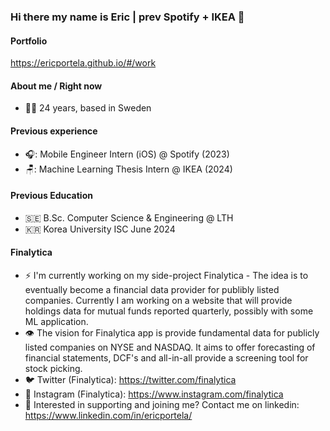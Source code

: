 ### Hi there my name is Eric | prev Spotify + IKEA 👋

#### Portfolio
https://ericportela.github.io/#/work

#### About me / Right now
- 🕺🏻 24 years, based in Sweden

#### Previous experience
- 🎧: Mobile Engineer Intern (iOS) @ Spotify (2023)
- 🪑: Machine Learning Thesis Intern @ IKEA (2024)

#### Previous Education
- 🇸🇪 B.Sc. Computer Science & Engineering @ LTH
- 🇰🇷 Korea University ISC June 2024

#### Finalytica
- ⚡ I'm currently working on my side-project Finalytica - The idea is to eventually become a financial data provider for publibly listed companies. Currently I am working on a website that will provide holdings data for mutual funds reported quarterly, possibly with some ML application.
- 👁️ The vision for Finalytica app is provide fundamental data for publicly listed companies on NYSE and NASDAQ. It aims to offer forecasting of financial statements, DCF's and all-in-all provide a screening tool for stock picking.
- 🐦 Twitter (Finalytica): https://twitter.com/finalytica
- 📸 Instagram (Finalytica): https://www.instagram.com/finalytica
- 🤔 Interested in supporting and joining me? Contact me on linkedin: https://www.linkedin.com/in/ericportela/

<!-- [![Eric's GitHub stats](https://github-readme-stats.vercel.app/api?username=EricPortela&theme=transparent)](https://github.com/anuraghazra/github-readme-stats)


**EricPortela/EricPortela** is a ✨ _special_ ✨ repository because its `README.md` (this file) appears on your GitHub profile.

Here are some ideas to get you started:

- 🔭 I’m currently working on ...
- 🌱 I’m currently learning ...
- 👯 I’m looking to collaborate on ...
- 🤔 I’m looking for help with ...
- 💬 Ask me about ...
- 📫 How to reach me: ...
- 😄 Pronouns: ...
- ⚡ Fun fact: ...
-->
